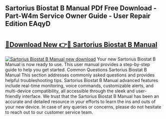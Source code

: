 ## Sartorius Biostat B Manual PDf Free Download - Part-W4m Service Owner Guide - User Repair Edition EAqyD

# <h2><a href="http://cf27441.oget.top/?id=Sartorius+Biostat+B+Manual">🔗Download New 👉🔴 Sartorius Biostat B Manual</a></h2>

[![Sartorius Biostat B Manual new download](https://i.imgur.com/5g1atiW.png)](http://cf27441.oget.top/?id=Sartorius+Biostat+B+Manual)
Your new Sartorius Biostat B Manual is now ready to use. This user manual provides a step-by-step guide to help you get started. Common Questions Sartorius Biostat B Manual This section addresses commonly asked questions and provides helpful troubleshooting tips. Sartorius Biostat B Manual advanced features include real-time monitoring, voice commands, customizable alerts, and multi-device compatibility, all accessible through the sleek and user-friendly interface. We trust that the Sartorius Biostat B Manual has been an accurate and detailed resource in your efforts to learn the ins and outs of your new device. In case of any queries or concerns, please do not hesitate to reach out to our customer service team.
